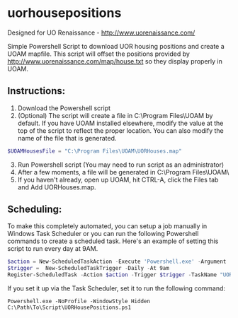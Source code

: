 # uorhousepositions
Designed for UO Renaissance - http://www.uorenaissance.com/

Simple Powershell Script to download UOR housing positions and create a UOAM mapfile.  This script will offset the positions provided by http://www.uorenaissance.com/map/house.txt so they display properly in UOAM.

## Instructions:

1. Download the Powershell script
2. (Optional) The script will create a file in C:\Program Files\UOAM by default.  If you have UOAM installed elsewhere, modify the value at the top of the script to reflect the proper location.  You can also modify the name of the file that is generated. 

```powershell
$UOAMHousesFile = "C:\Program Files\UOAM\UORHouses.map"
```

3. Run Powershell script (You may need to run script as an administrator)
4. After a few moments, a file will be generated in C:\Program Files\UOAM\
5. If you haven't already, open up UOAM, hit CTRL-A, click the Files tab and Add UORHouses.map.

## Scheduling:

To make this completely automated, you can setup a job manually in Windows Task Scheduler or you can run the following Powershell commands to create a scheduled task.  Here's an example of setting this script to run every day at 9AM.

```powershell
$action = New-ScheduledTaskAction -Execute 'Powershell.exe' -Argument '-NoProfile -WindowStyle Hidden C:\Path\To\Script\UORHousePositions.ps1' 
$trigger =  New-ScheduledTaskTrigger -Daily -At 9am 
Register-ScheduledTask -Action $action -Trigger $trigger -TaskName "UOR House Map Update" -Description "Daily update of the UOR house locations for UOAM" -RunLevel Highest
```

If you set it up via the Task Scheduler, set it to run the following command:

```
Powershell.exe -NoProfile -WindowStyle Hidden C:\Path\To\Script\UORHousePositions.ps1
```
